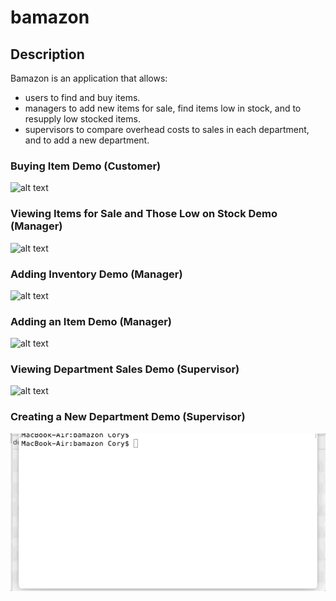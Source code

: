 # bamazon

## Description

Bamazon is an application that allows:
  * users to find and buy items.
  * managers to add new items for sale, find items low in stock, and to resupply low stocked items.
  * supervisors to compare overhead costs to sales in each department, and to add a new department.

### Buying Item Demo (Customer)

![alt text](https://github.com/cbaddeley/bamazon/blob/master/gifs/buying_item.gif "Buying Item")

### Viewing Items for Sale and Those Low on Stock Demo (Manager)

![alt text](https://github.com/cbaddeley/bamazon/blob/master/gifs/view_lowview.gif "Low View")

### Adding Inventory Demo (Manager)

![alt text](https://github.com/cbaddeley/bamazon/blob/master/gifs/add_inv.gif "Adding Inv")

### Adding an Item Demo (Manager)

![alt text](https://github.com/cbaddeley/bamazon/blob/master/gifs/add_item.gif "Add Item")

### Viewing Department Sales Demo (Supervisor)

![alt text](https://github.com/cbaddeley/bamazon/blob/master/gifs/department_sales.gif "Department Sales")

### Creating a New Department Demo (Supervisor)

![alt text](https://github.com/cbaddeley/bamazon/blob/master/gifs/create_department.gif "Add Department")
